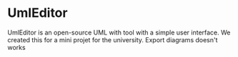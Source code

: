 # UmlEditor
UmlEditor is an open-source UML with tool with a simple user interface. We created this for a mini projet for the university. Export diagrams doesn't works
